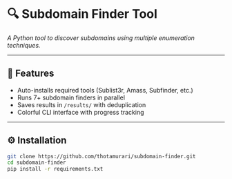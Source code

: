 # 🔍 Subdomain Finder Tool  
*A Python tool to discover subdomains using multiple enumeration techniques.*  

---

## 🚀 **Features**  
- Auto-installs required tools (Sublist3r, Amass, Subfinder, etc.)  
- Runs 7+ subdomain finders in parallel  
- Saves results in `/results/` with deduplication  
- Colorful CLI interface with progress tracking  

---

## ⚙️ **Installation**  
```bash
git clone https://github.com/thotamurari/subdomain-finder.git
cd subdomain-finder  
pip install -r requirements.txt  

